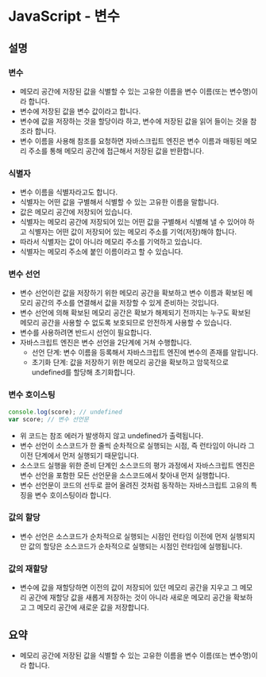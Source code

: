 # JavaScript - 변수

## 설명

### 변수

- 메모리 공간에 저장된 값을 식별할 수 있는 고유한 이름을 변수 이름(또는 변수명)이라 합니다.
- 변수에 저장된 값을 변수 값이라고 합니다.
- 변수에 값을 저장하는 것을 할당이라 하고, 변수에 저장된 값을 읽어 들이는 것을 참조라 합니다.
- 변수 이름을 사용해 참조를 요청하면 자바스크립트 엔진은 변수 이름과 매핑된 메모리 주소를 통해 메모리 공간에 접근해서 저장된 값을 반환합니다.

### 식별자

- 변수 이름을 식별자라고도 합니다.
- 식별자는 어떤 값을 구별해서 식별할 수 있는 고유한 이름을 말합니다.
- 값은 메모리 공간에 저장되어 있습니다.
- 식별자는 메모리 공간에 저장되어 있는 어떤 값을 구별해서 식별해 낼 수 있어야 하고 식별자는 어떤 값이 저장되어 있는 메모리 주소를 기억(저장)해야 합니다.
- 따라서 식별자는 값이 아니라 메모리 주소를 기억하고 있습니다.
- 식별자는 메모리 주소에 붙인 이름이라고 할 수 있습니다.

### 변수 선언

- 변수 선언이란 값을 저장하기 위한 메모리 공간을 확보하고 변수 이름과 확보된 메모리 공간의 주소를 연결해서 값을 저장할 수 있게 준비하는 것입니다.
- 변수 선언에 의해 확보된 메모리 공간은 확보가 해제되기 전까지는 누구도 확보된 메모리 공간을 사용할 수 없도록 보호되므로 안전하게 사용할 수 있습니다.
- 변수를 사용하려면 반드시 선언이 필요합니다.
- 자바스크립트 엔진은 변수 선언을 2단계에 거쳐 수행합니다.
  - 선언 단계: 변수 이름을 등록해서 자바스크립트 엔진에 변수의 존재를 알립니다.
  - 초기화 단계: 값을 저장하기 위한 메모리 공간을 확보하고 암묵적으로 undefined를 할당해 초기화합니다.

### 변수 호이스팅

```js
console.log(score); // undefined
var score; // 변수 선언문
```

- 위 코드는 참조 에러가 발생하지 않고 undefined가 출력됩니다.
- 변수 선언이 소스코드가 한 줄씩 순차적으로 실행되는 시점, 즉 런타임이 아니라 그 이전 단계에서 먼저 실행되기 때문입니다.
- 소스코드 실행을 위한 준비 단계인 소스코드의 평가 과정에서 자바스크립트 엔진은 변수 선언을 포함한 모든 선언문을 소스코드에서 찾아내 먼저 실행합니다.
- 변수 선언문이 코드의 선두로 끌어 올려진 것처럼 동작하는 자바스크립트 고유의 특징을 변수 호이스팅이라 합니다.

### 값의 할당

- 변수 선언은 소스코드가 순차적으로 실행되는 시점인 런타임 이전에 먼저 실행되지만 값의 할당은 소스코드가 순차적으로 실행되는 시점인 런타임에 실행됩니다.

### 값의 재할당

- 변수에 값을 재할당하면 이전의 값이 저장되어 있던 메모리 공간을 지우고 그 메모리 공간에 재할당 값을 새롭게 저장하는 것이 아니라 새로운 메모리 공간을 확보하고 그 메모리 공간에 새로운 값을 저장합니다.

## 요약

- 메모리 공간에 저장된 값을 식별할 수 있는 고유한 이름을 변수 이름(또는 변수명)이라 합니다.
